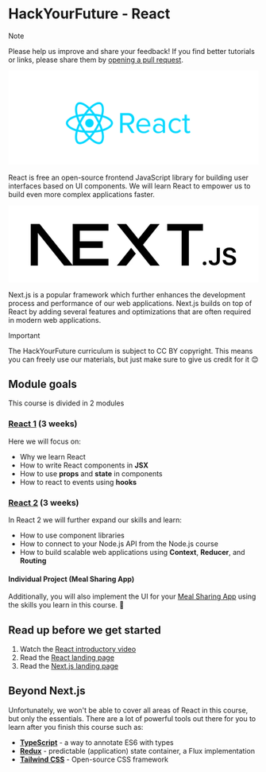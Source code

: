 # HackYourFuture - React

> [!NOTE]
> Please help us improve and share your feedback! If you find better tutorials or links, please share them by [opening a pull request](https://github.com/HackYourFuture-CPH/React/pulls).

![React logo](./assets/react-logo.png)

React is free an open-source frontend JavaScript library for building user interfaces based on UI components. We will learn React to empower us to build even more complex applications faster.

![Next.js logo](./assets/nextjs-logo.png)

Next.js is a popular framework which further enhances the development process and performance of our web applications. Next.js builds on top of React by adding several features and optimizations that are often required in modern web applications.

> [!IMPORTANT]
> The HackYourFuture curriculum is subject to CC BY copyright. This means you can freely use our materials, but just make sure to give us credit for it :blush:

## Module goals

This course is divided in 2 modules

### [React 1](./react1/readme.md) (3 weeks)

Here we will focus on:

- Why we learn React
- How to write React components in **JSX**
- How to use **props** and **state** in components
- How to react to events using **hooks**

### [React 2](./react2/readme.md) (3 weeks)

In React 2 we will further expand our skills and learn:

- How to use component libraries
- How to connect to your Node.js API from the Node.js course
- How to build scalable web applications using **Context**, **Reducer**, and **Routing**

#### Individual Project (Meal Sharing App)

Additionally, you will also implement the UI for your [Meal Sharing App](./react2/Meal-sharing/homework.md) using the skills you learn in this course. :rocket:

## Read up before we get started

1. Watch the [React introductory video](https://www.youtube.com/watch?v=N3AkSS5hXMA)
2. Read the [React landing page](https://react.dev)
3. Read the [Next.js landing page](https://nextjs.org)

## Beyond Next.js

Unfortunately, we won't be able to cover all areas of React in this course, but only the essentials. There are a lot of powerful tools out there for you to learn after you finish this course such as:

- **[TypeScript](https://www.typescriptlang.org/)** - a way to annotate ES6 with types
- **[Redux](https://redux.js.org)** - predictable (application) state container, a Flux implementation
- **[Tailwind CSS](https://tailwindcss.com/)** - Open-source CSS framework
